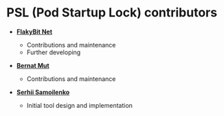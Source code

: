 PSL (Pod Startup Lock) contributors
============================================

* **[FlakyBit Net](https://github.com/flakybitnet)**
  * Contributions and maintenance
  * Further developing

* **[Bernat Mut](https://github.com/monwolf)**
  * Contributions and maintenance

* **[Serhii Samoilenko](https://github.com/serhii-samoilenko)**
  * Initial tool design and implementation